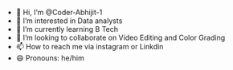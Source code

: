 - 👋 Hi, I’m @Coder-Abhijit-1
- 👀 I’m interested in Data analysts 
- 🌱 I’m currently learning B Tech 
- 💞️ I’m looking to collaborate on Video Editing and Color Grading
- 📫 How to reach me via instagram or Linkdin
- 😄 Pronouns: he/him


<!---
Coder-Abhijit-1/Coder-Abhijit-1 is a ✨ special ✨ repository because its `README.md` (this file) appears on your GitHub profile.
You can click the Preview link to take a look at your changes.
--->
